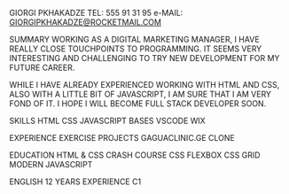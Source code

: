 GIORGI PKHAKADZE
TEL: 555 91 31 95
e-MAIL: GIORGIPKHAKADZE@ROCKETMAIL.COM

SUMMARY
WORKING AS A DIGITAL MARKETING MANAGER, I HAVE REALLY CLOSE TOUCHPOINTS TO PROGRAMMING. IT SEEMS VERY INTERESTING AND CHALLENGING TO TRY NEW DEVELOPMENT FOR MY FUTURE CAREER.

WHILE I HAVE ALREADY EXPERIENCED WORKING WITH HTML AND CSS, ALSO WITH A LITTLE BIT OF JAVASCRIPT, I AM SURE THAT I AM VERY FOND OF IT.
I HOPE I WILL BECOME FULL STACK DEVELOPER SOON.

SKILLS
 HTML
 CSS
 JAVASCRIPT BASES
 VSCODE
 WIX

EXPERIENCE
EXERCISE PROJECTS
GAGUACLINIC.GE CLONE

EDUCATION
HTML & CSS CRASH COURSE
CSS FLEXBOX
CSS GRID
MODERN JAVASCRIPT

ENGLISH
12 YEARS EXPERIENCE
C1